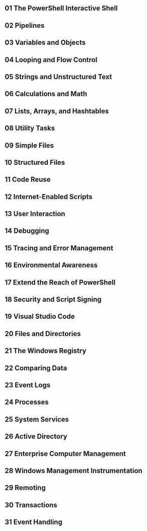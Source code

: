 ## 01 The PowerShell Interactive Shell
## 02 Pipelines
## 03 Variables and Objects
## 04 Looping and Flow Control
## 05 Strings and Unstructured Text
## 06 Calculations and Math
## 07 Lists, Arrays, and Hashtables
## 08 Utility Tasks
## 09 Simple Files
## 10 Structured Files
## 11 Code Reuse
## 12 Internet-Enabled Scripts
## 13 User Interaction
## 14 Debugging
## 15 Tracing and Error Management
## 16 Environmental Awareness
## 17 Extend the Reach of PowerShell
## 18 Security and Script Signing
## 19 Visual Studio Code
## 20 Files and Directories
## 21 The Windows Registry
## 22 Comparing Data
## 23 Event Logs
## 24 Processes
## 25 System Services
## 26 Active Directory
## 27 Enterprise Computer Management
## 28 Windows Management Instrumentation
## 29 Remoting
## 30 Transactions
## 31 Event Handling